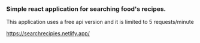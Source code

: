 ### Simple react application for searching food's recipes.

This application uses a free api version and it is limited to 5 requests/minute

https://searchrecipies.netlify.app/

